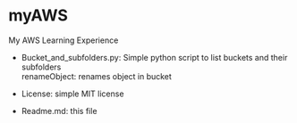 # myAWS
My AWS Learning Experience

* Bucket_and_subfolders.py: Simple python script to list buckets and their subfolders  
  renameObject: renames object in bucket

* License: simple MIT license  

* Readme.md: this file  

